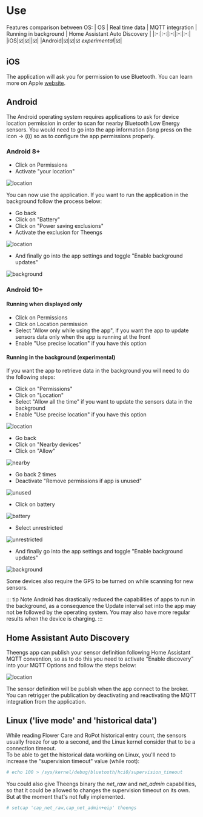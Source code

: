 # Use

Features comparison between OS:
| OS | Real time data | MQTT integration | Running in background | Home Assistant Auto Discovery |
|:-:|:-:|:-:|:-:|:-:|
|iOS|☑️|☑️||☑️|
|Android|☑️|☑️|☑️ *experimental*|☑️|

## iOS

The application will ask you for permission to use Bluetooth. You can learn more on Apple [website](https://support.apple.com/HT210578).

## Android

The Android operating system requires applications to ask for device location permission in order to scan for nearby Bluetooth Low Energy sensors.
You would need to go into the app information (long press on the icon -> (i)) so as to configure the app permissions properly.

### Android 8+
* Click on Permissions
* Activate "your location"

![location](./../img/Theengs-app-location-permission-8.png)

You can now use the application. If you want to run the application in the background follow the process below:
* Go back
* Click on "Battery"
* Click on "Power saving exclusions"
* Activate the exclusion for Theengs

![location](./../img/Theengs-app-battery-excluded.png)

* And finally go into the app settings and toggle "Enable background updates"

![background](./../img/Theengs-app-background-updates.png)

### Android 10+
#### Running when displayed only
* Click on Permissions
* Click on Location permission
* Select "Allow only while using the app", if you want the app to update sensors data only when the app is running at the front
* Enable "Use precise location" if you have this option

#### Running in the background (experimental)
If you want the app to retrieve data in the background you will need to do the following steps:
* Click on "Permissions"
* Click on "Location"
* Select "Allow all the time" if you want to update the sensors data in the background
* Enable "Use precise location" if you have this option

![location](./../img/Theengs-app-location-permission.png)

* Go back
* Click on "Nearby devices"
* Click on "Allow"

![nearby](./../img/Theengs-app-nearby-permission.png)

* Go back 2 times
* Deactivate "Remove permissions if app is unused"

![unused](./../img/Theengs-app-unused-permission.png)

* Click on battery

![battery](./../img/Theengs-app-battery.png)

* Select unrestricted

![unrestricted](./../img/Theengs-app-battery-unrestricted.png)

* And finally go into the app settings and toggle "Enable background updates"

![background](./../img/Theengs-app-background-updates.png)

Some devices also require the GPS to be turned on while scanning for new sensors.

::: tip Note
Android has drastically reduced the capabilities of apps to run in the background, as a consequence the Update interval set into the app may not be followed by the operating system.
You may also have more regular results when the device is charging.
:::

## Home Assistant Auto Discovery

Theengs app can publish your sensor definition following Home Assistant MQTT convention, so as to do this you need to activate “Enable discovery” into your MQTT Options and follow the steps below:

![location](./../img/Theengs_app_auto_discovery_BLE_Sensor_Home_Assistant.gif)

The sensor definition will be publish when the app connect to the broker. You can retrigger the publication by deactivating and reactivating the MQTT integration from the application.

## Linux ('live mode' and 'historical data')

While reading Flower Care and RoPot historical entry count, the sensors usually freeze for up to a second, and the Linux kernel consider that to be a connection timeout.  
To be able to get the historical data working on Linux, you'll need to increase the "supervision timeout" value (while root):

```bash
# echo 100 > /sys/kernel/debug/bluetooth/hci0/supervision_timeout
```

You could also give Theengs binary the _net_raw_ and _net_admin_ capabilities, so that it could be allowed to changes the supervision timeout on its own. But at the moment that's not fully implemented.

```bash
# setcap 'cap_net_raw,cap_net_admin+eip' theengs
```